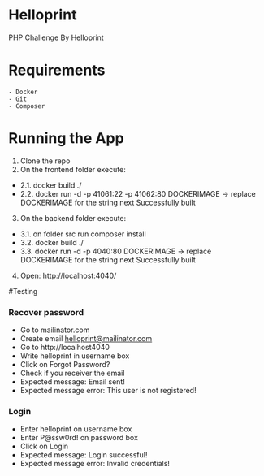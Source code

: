 # Helloprint
PHP Challenge By Helloprint
# Requirements
	- Docker
	- Git
    - Composer

# Running the App

1. Clone the repo
2. On the frontend folder execute:
* 2.1. docker build ./
* 2.2. docker run -d -p 41061:22 -p 41062:80 DOCKERIMAGE -> replace DOCKERIMAGE for the string next Successfully built

3. On the backend folder execute:
* 3.1. on folder src run composer install
* 3.2. docker build ./
* 3.3. docker run -d -p 4040:80 DOCKERIMAGE -> replace DOCKERIMAGE for the string next Successfully built

4. Open: http://localhost:4040/


#Testing

### Recover password 
* Go to mailinator.com  
* Create email helloprint@mailinator.com 
* Go to http://localhost4040
* Write helloprint in username box
* Click on Forgot Password? 
* Check if you receiver the email
* Expected message: Email sent!
* Expected message error: This user is not registered!

### Login
* Enter helloprint on username box
* Enter P@ssw0rd! on password box
* Click on Login
* Expected message: Login successful!
* Expected message error: Invalid credentials!


